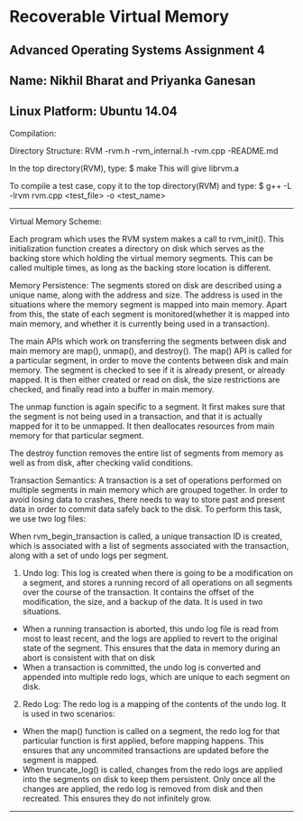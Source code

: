 # Recoverable Virtual Memory
Advanced Operating Systems Assignment 4
--------------------------------------------------------------------------------------------
Name: Nikhil Bharat and Priyanka Ganesan
--------------------------------------------------------------------------------------------
Linux Platform: Ubuntu 14.04
--------------------------------------------------------------------------------------------
Compilation:

Directory Structure:
RVM
-rvm.h
-rvm_internal.h
-rvm.cpp
-README.md

In the top directory(RVM), type: 
$ make
This will give librvm.a

To compile a test case, copy it to the top directory(RVM) and type:
$ g++ -L -lrvm rvm.cpp <test_file> -o <test_name>

--------------------------------------------------------------------------------------------
Virtual Memory Scheme:

Each program which uses the RVM system makes a call to rvm_init(). This initialization function creates a directory on disk which serves as the backing store which holding the virtual memory segments. This can be called multiple times, as long as the backing store location is different. 

Memory Persistence:
The segments stored on disk are described using a unique name, along with the address and size. The address is used in the situations where the memory segment is mapped into main memory. Apart from this, the state of each segment is monitored(whether it is mapped into main memory, and whether it is currently being used in a transaction).


The main APIs which work on transferring the segments between disk and main memory are map(), unmap(), and destroy(). The map() API is called for a particular segment, in order to move the contents between disk and main memory. The segment is checked to see if it is already present, or already mapped. It is then either created or read on disk, the size restrictions are checked, and finally read into a buffer in main memory.


The unmap function is again specific to a segment. It first makes sure that the segment is not being used in a transaction, and that it is actually mapped for it to be unmapped. It then deallocates resources from main memory for that particular segment.


The destroy function removes the entire list of segments from memory as well as from disk, after checking valid conditions. 


Transaction Semantics:
A transaction is a set of operations performed on multiple segments in main memory which are grouped together. In order to avoid losing data to crashes, there needs to way to store past and present data in order to commit data safely back to the disk. To perform this task, we use two log files:


When rvm_begin_transaction is called, a unique transaction ID is created, which is associated with a list of segments associated with the transaction, along with a set of undo logs per segment. 

1. Undo log:
This log is created when there is going to be a modification on a segment, and stores a running record of all operations on all segments over the course of the transaction. It contains the offset of the modification, the size, and a backup of the data. It is used in two situations.
* When a running transaction is aborted, this undo log file is read from most to least recent, and the logs are applied to revert to the original state of the segment. This ensures that the data in memory during an abort is consistent with that on disk
* When a transaction is committed, the undo log is converted and appended into multiple redo logs, which are unique to each segment on disk.


2. Redo Log:
The redo log is a mapping of the contents of the undo log. It is used in two scenarios:
* When the map() function is called on a segment, the redo log for that particular function is first applied, before mapping happens. This ensures that any uncommited transactions are updated before the segment is mapped.
* When truncate_log() is called, changes from the redo logs are applied into the segments on disk to keep them persistent. Only once all the changes are applied, the redo log is removed from disk and then recreated. This ensures they do not infinitely grow. 

--------------------------------------------------------------------------------------------